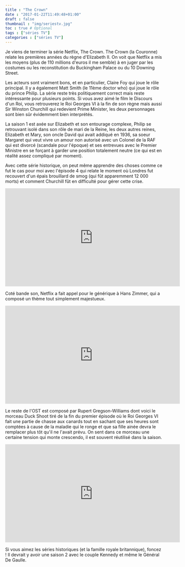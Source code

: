 ```yaml
---
title : "The Crown"
date : "2017-01-22T11:49:48+01:00"
draft : false
thumbnail : "img/seriestv.jpg"
toc : true # Optional
tags : ["séries TV"]
categories : ["séries TV"]
---
```


Je viens de terminer la série Netflix, The Crown. The Crown (la Couronne) relate les premières années du règne d'Elizabeth II. On voit que Netflix a mis les moyens (plus de 110 millions d'euros il me semble) à en juger par les costumes ou les reconstitution du Buckingham Palace ou du 10 Downing Street.

Les acteurs sont vraiment bons, et en particulier, Claire Foy qui joue le rôle principal. Il y a également Matt Smith (le 11ème doctor who) qui joue le rôle du prince Philip. La série reste très politiquement correct mais reste intéressante pour plusieurs points. Si vous avez aimé le film le Discours d'un Roi, vous retrouverez le Roi Georges VI à la fin de son règne mais aussi Sir Winston Churchill qui redevient Prime Minister, les deux personnages sont bien sûr évidemment bien interprétés.

La saison 1 est axée sur Elizabeth et son entourage complexe, Philip se retrouvant isolé dans son rôle de mari de la Reine, les deux autres reines, Elizabeth et Mary, son oncle David qui avait addiqué en 1936, sa soeur Margaret qui veut vivre un amour non autorisé avec un Colonel de la RAF qui est divorcé (scandale pour l'époque) et ses entrevues avec le Premier Ministre en se forçant à garder une position totalement neutre (ce qui est en réalité assez compliqué par moment).

Avec cette série historique, on peut même apprendre des choses comme ce fut le cas pour moi avec l'épisode 4 qui relate le moment où Londres fut recouvert d'un épais brouillard de smog (qui fût apparemment 12 000 morts) et comment Churchill fût en difficulté pour gérer cette crise.

<iframe width="560" height="315" src="https://www.youtube.com/embed/JWtnJjn6ng0" frameborder="0" allowfullscreen></iframe>

Coté bande son, Netflix a fait appel pour le générique à Hans Zimmer, qui a composé un thème tout simplement majestueux.

<iframe width="560" height="315" src="https://www.youtube.com/embed/LLhBEeT4wQg" frameborder="0" allowfullscreen></iframe>

Le reste de l'OST est composé par Rupert Gregson-Williams dont voici le morceau Duck Shoot tiré de la fin du premier épisode où le Roi Georges VI fait une partie de chasse aux canards tout en sachant que ses heures sont comptées à cause de la maladie qui le ronge et que sa fille ainée devra le remplacer plus tôt qu'il ne l'avait prévu. On sent dans ce morceau une certaine tension qui monte crescendo, il est souvent réutilisé dans la saison.

<iframe width="560" height="315" src="https://www.youtube.com/embed/JpNCuMRurmc" frameborder="0" allowfullscreen></iframe>

Si vous aimez les séries historiques (et la famille royale britannique), foncez ! Il devrait y avoir une saison 2 avec le couple Kennedy et même le Général De Gaulle.
